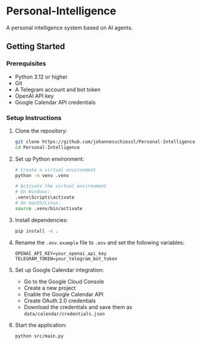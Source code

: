 # Personal-Intelligence
A personal intelligence system based on AI agents.

## Getting Started

### Prerequisites
- Python 3.12 or higher
- Git
- A Telegram account and bot token
- OpenAI API key
- Google Calendar API credentials

### Setup Instructions

1. Clone the repository:
   ```bash
   git clone https://github.com/johannesschiessl/Personal-Intelligence.git
   cd Personal-Intelligence
   ```

2. Set up Python environment:
   ```bash
   # Create a virtual environment
   python -m venv .venv
   
   # Activate the virtual environment
   # On Windows:
   .venv\Scripts\activate
   # On macOS/Linux:
   source .venv/bin/activate
   ```

3. Install dependencies:
   ```bash
   pip install -e .
   ```

4. Rename the `.env.example` file to `.env` and set the following variables:
   ```
   OPENAI_API_KEY=your_openai_api_key
   TELEGRAM_TOKEN=your_telegram_bot_token
   ```

5. Set up Google Calendar integration:
   - Go to the Google Cloud Console
   - Create a new project
   - Enable the Google Calendar API
   - Create OAuth 2.0 credentials
   - Download the credentials and save them as `data/calendar/credentials.json`

6. Start the application:
   ```bash
   python src/main.py
   ```
